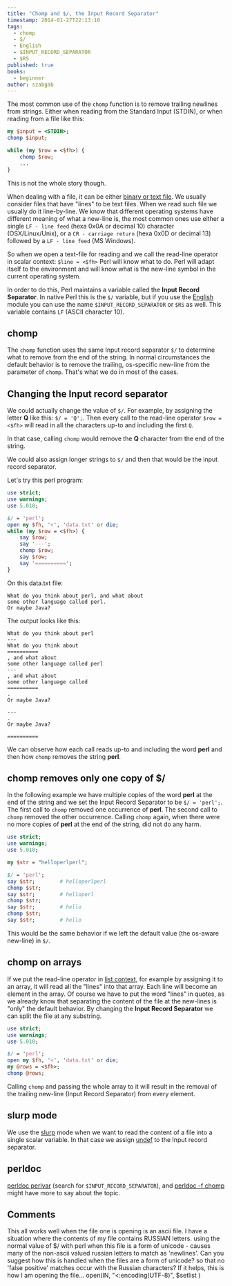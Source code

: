 ```yaml
---
title: "Chomp and $/, the Input Record Separator"
timestamp: 2014-01-27T22:13:10
tags:
  - chomp
  - $/
  - English
  - $INPUT_RECORD_SEPARATOR
  - $RS
published: true
books:
  - beginner
author: szabgab
---
```



The most common use of the `chomp` function is to remove trailing newlines from strings.
Either when reading from the Standard Input (STDIN), or when reading from a file like this:

```perl
my $input = <STDIN>;
chomp $input;

while (my $row = <$fh>) {
    chomp $row;
    ...
}
```

This is not the whole story though.


When dealing with a file, it can be either [binary or text file](/what-is-a-text-file).
We usually consider files that have "lines" to be text files. When we read such file we usually do it line-by-line.
We know that different operating systems have different meaning of what a new-line is, the most common ones
use either a single `LF - line feed` (hexa 0x0A or decimal 10) character (OSX/Linux/Unix),
or a `CR - carriage return` (hexa 0x0D or decimal 13) followed by a `LF - line feed` (MS Windows).

So when we open a text-file for reading and we call the read-line operator in scalar context: `$line = <$fh>`
Perl will know what to do. Perl will adapt itself to the environment and will know what is the new-line symbol
in the current operating system.

In order to do this, Perl maintains a variable called the **Input Record Separator**.
In native Perl this is the `$/` variable, but if you use the
[English](https://metacpan.org/pod/English) module
you can use the name `$INPUT_RECORD_SEPARATOR` or `$RS` as well.
This variable contains `LF` (ASCII character 10).


## chomp

The `chomp` function uses the same Input record separator `$/` to determine what to remove
from the end of the string. In normal circumstances the default behavior is to remove the trailing,
os-specific new-line from the parameter of `chomp`. That's what we do in most of the cases.


## Changing the Input record separator

We could actually change the value of `$/`. For example, by assigning the letter **Q** like this: `$/ = 'Q';`.
Then every call to the read-line operator `$row = <$fh>` will read in all the characters up-to and including the first `Q`.

In that case, calling `chomp` would remove the **Q** character from the end of the string.

We could also assign longer strings to `$/` and then that would be the input record separator.

Let's try this perl program:

```perl
use strict;
use warnings;
use 5.010;

$/ = 'perl';
open my $fh, '<', 'data.txt' or die;
while (my $row = <$fh>) {
    say $row;
    say '---';
    chomp $row;
    say $row;
    say '==========';
}
```

On this data.txt file:

```
What do you think about perl, and what about
some other language called perl.
Or maybe Java?
```

The output looks like this:

```
What do you think about perl
---
What do you think about
==========
, and what about
some other language called perl
---
, and what about
some other language called
==========
.
Or maybe Java?

---
.
Or maybe Java?

==========
```

We can observe how each call reads up-to and including the word **perl** and then how `chomp`
removes the string **perl**.

## chomp removes only one copy of $/

In the following example we have multiple copies of the word **perl** at the end of the string and we set
the Input Record Separator to be `$/ = 'perl';`.
The first call to `chomp` removed one occurrence of **perl**. The second call to `chomp` removed
the other occurrence. Calling `chomp` again, when there were no more copies of **perl** at the end of the string,
did not do any harm.

```perl
use strict;
use warnings;
use 5.010;

my $str = "helloperlperl";

$/ = 'perl';
say $str;        # helloperlperl
chomp $str;
say $str;        # helloperl
chomp $str;
say $str;        # hello
chomp $str;
say $str;        # hello
```


This would be the same behavior if we left the default value (the os-aware new-line) in `$/`.

## chomp on arrays

If we put the read-line operator in [list context](/scalar-and-list-context-in-perl),
for example by assigning it to an array, it will read all the "lines" into that array.
Each line will become an element in the array. Of course we have to put the word "lines" in quotes,
as we already know that separating the content of the file at the new-lines is "only" the default behavior.
By changing the **Input Record Separator** we can split the file at any substring.

```perl
use strict;
use warnings;
use 5.010;

$/ = 'perl';
open my $fh, '<', 'data.txt' or die;
my @rows = <$fh>;
chomp @rows;
```

Calling `chomp` and passing the whole array to it will result in the removal of the trailing new-line (Input Record Separator)
from every element.

## slurp mode

We use the [slurp](/slurp) mode when we want to read the content of a file into a single scalar variable.
In that case we assign [undef](/undef-and-defined-in-perl) to the Input record separator.

## perldoc

[perldoc perlvar](https://metacpan.org/pod/perlvar) (search for `$INPUT_RECORD_SEPARATOR`),
and [perldoc -f chomp](http://perldoc.perl.org/functions/chomp.html) might have more to say about the topic.

## Comments

This all works well when the file one is opening is an ascii file. I have a situation where the contents of my file contains RUSSIAN letters. using the normal value of $/ with perl when this file is a form of unicode - causes many of the non-ascii valued russian letters to match as 'newlines'. Can you suggest how this is handled when the files are a form of unicode? so that no 'false positive' matches occur with the Russian characters? If it helps, this is how I am opening the file... open(IN, "<:encoding(UTF-8)", $setlist )


